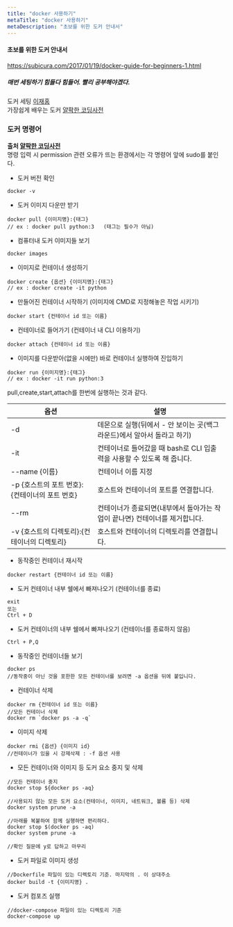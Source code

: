 ```yaml
---
title: "docker 사용하기"
metaTitle: "docker 사용하기"
metaDescription: "초보를 위한 도커 안내서"
---
```

#### 초보를 위한 도커 안내서
https://subicura.com/2017/01/19/docker-guide-for-beginners-1.html
##### 매번 세팅하기 힘들다 힘들어. 빨리 공부해야겠다.


도커 세팅 [이재홍](http://pyrasis.com/docker.html)  
가장쉽게 배우는 도커 [얄팍한 코딩사전](https://www.youtube.com/watch?v=hWPv9LMlme8)


### 도커 명령어 
__출처 [얄팍한 코딩사전](https://www.yalco.kr/36_docker/)__  
명령 입력 시 permission 관련 오류가 뜨는 환경에서는 각 명령어 앞에 sudo를 붙인다.

- 도커 버전 확인
```terminal
docker -v
```
- 도커 이미지 다운만 받기
```
docker pull {이미지명}:{태그}
// ex : docker pull python:3   (태그는 필수가 아님)
```
- 컴퓨터내 도커 이미지들 보기 
```
docker images
```
- 이미지로 컨테이너 생성하기
```
docker create {옵션} {이미지명}:{태그}
// ex : docker create -it python
```
- 만들어진 컨테이너 시작하기 (이미지에 CMD로 지정해놓은 작업 시키기)
```
docker start {컨테이너 id 또는 이름}
```
- 컨테이너로 들어가기 (컨테이너 내 CLI 이용하기)
```
docker attach {컨테이너 id 또는 이름}
```
- 이미지를 다운받아(없을 시에만) 바로 컨테이너 실행하여 진입하기
```
docker run {이미지명}:{태그}
// ex : docker -it run python:3
```
pull,create,start,attach를 한번에 실행하는 것과 같다.

|옵션|설명|
|------|---|
|-d|데몬으로 실행(뒤에서 - 안 보이는 곳(백그라운드)에서 알아서 돌라고 하기)|
|-it|컨테이너로 들어갔을 때 bash로 CLI 입출력을 사용할 수 있도록 해 줍니다.|
|--name {이름}	|컨테이너 이름 지정|
|-p {호스트의 포트 번호}:{컨테이너의 포트 번호}|호스트와 컨테이너의 포트를 연결합니다.|
|--rm	|컨테이너가 종료되면{내부에서 돌아가는 작업이 끝나면} 컨테이너를 제거합니다.|
|-v {호스트의 디렉토리}:{컨테이너의 디렉토리}|호스트와 컨테이너의 디렉토리를 연결합니다.|

- 동작중인 컨테이너 재시작
```
docker restart {컨테이너 id 또는 이름}
```
- 도커 컨테이너 내부 쉘에서 빠져나오기 (컨테이너를 종료)
```
exit
또는
Ctrl + D
```
- 도커 컨테이너의 내부 쉘에서 빠져나오기 (컨테이너를 종료하지 않음)
```
Ctrl + P,Q
```
- 동작중인 컨테이너들 보기
```
docker ps
//동작중이 아닌 것을 포한한 모든 컨테이너를 보려면 -a 옵션을 뒤에 붙입니다.
```
- 컨테이너 삭제
```
docker rm {컨테이너 id 또는 이름}
//모든 컨테이너 삭제
docker rm `docker ps -a -q`
```
- 이미지 삭제
```
docker rmi {옵션} {이미지 id}
//컨테이너가 있을 시 강제삭제 : -f 옵션 사용
```
- 모든 컨테이너와 이미지 등 도커 요소 중지 및 삭제
```
//모든 컨테이너 중지
docker stop ${docker ps -aq}

//사용되지 않는 모든 도커 요소(컨테이너, 이미지, 네트워크, 볼륨 등) 삭제
docker system prune -a

//아래를 복붙하여 함께 실행하면 편리하다.
docker stop $(docker ps -aq)
docker system prune -a

//확인 질문에 y로 답하고 마무리
```
- 도커 파일로 이미지 생성
```
//Dockerfile 파일이 있는 디렉토리 기준. 마지막의 . 이 상대주소
docker build -t {이미지명} .
```
- 도커 컴포즈 실행
```
//docker-compose 파일이 있는 디렉토리 기준
docker-compose up
```
